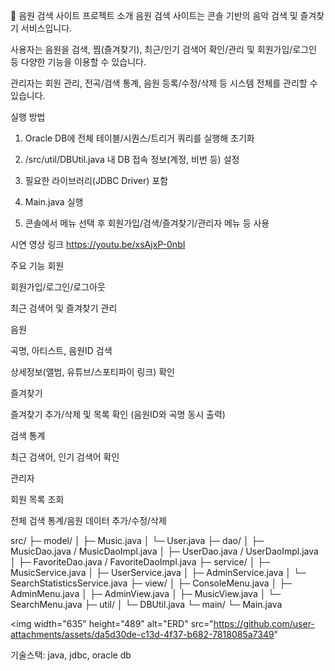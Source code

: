 🎵 음원 검색 사이트 
프로젝트 소개
음원 검색 사이트는 콘솔 기반의 음악 검색 및 즐겨찾기 서비스입니다.

사용자는 음원을 검색, 찜(즐겨찾기), 최근/인기 검색어 확인/관리 및 회원가입/로그인 등 다양한 기능을 이용할 수 있습니다.

관리자는 회원 관리, 전곡/검색 통계, 음원 등록/수정/삭제 등 시스템 전체를 관리할 수 있습니다.

실행 방법
1. Oracle DB에 전체 테이블/시퀀스/트리거 쿼리를 실행해 초기화

2. /src/util/DBUtil.java 내 DB 접속 정보(계정, 비번 등) 설정

3. 필요한 라이브러리(JDBC Driver) 포함

4. Main.java 실행

5. 콘솔에서 메뉴 선택 후 회원가입/검색/즐겨찾기/관리자 메뉴 등 사용

시연 영상 링크
https://youtu.be/xsAjxP-0nbI
   
주요 기능
회원

회원가입/로그인/로그아웃

최근 검색어 및 즐겨찾기 관리

음원

곡명, 아티스트, 음원ID 검색

상세정보(앨범, 유튜브/스포티파이 링크) 확인

즐겨찾기

즐겨찾기 추가/삭제 및 목록 확인 (음원ID와 곡명 동시 출력)

검색 통계

최근 검색어, 인기 검색어 확인

관리자

회원 목록 조회

전체 검색 통계/음원 데이터 추가/수정/삭제

src/
  ├─ model/
  │    ├─ Music.java
  │    └─ User.java
  ├─ dao/
  │    ├─ MusicDao.java / MusicDaoImpl.java
  │    ├─ UserDao.java / UserDaoImpl.java
  │    ├─ FavoriteDao.java / FavoriteDaoImpl.java
  ├─ service/
  │    ├─ MusicService.java
  │    ├─ UserService.java
  │    ├─ AdminService.java
  │    └─ SearchStatisticsService.java
  ├─ view/
  │    ├─ ConsoleMenu.java
  │    ├─ AdminMenu.java
  │    ├─ AdminView.java
  │    ├─ MusicView.java
  │    └─ SearchMenu.java
  ├─ util/
  │    └─ DBUtil.java
  └─ main/
        └─ Main.java

<img width="635" height="489" alt="ERD" src="https://github.com/user-attachments/assets/da5d30de-c13d-4f37-b682-7818085a7349" 



기술스택: java, jdbc, oracle db

